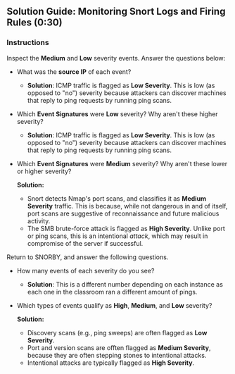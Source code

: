 ## Solution Guide: Monitoring Snort Logs and Firing Rules (0:30)

### Instructions

Inspect the **Medium** and **Low** severity events. Answer the questions below:
  
  - What was the **source IP** of each event? 
    - **Solution**: ICMP traffic is flagged as **Low Severity**. This is low (as opposed to "no") severity because attackers can discover machines that reply to ping requests by running ping scans.
  
  - Which **Event Signatures** were **Low** severity? Why aren't these higher severity?
    - **Solution**: ICMP traffic is flagged as **Low Severity**. This is low (as opposed to "no") severity because attackers can discover machines that reply to ping requests by running ping scans.
  
  - Which **Event Signatures** were **Medium** severity? Why aren't these lower or higher severity?
  
    **Solution:**
  
    - Snort detects Nmap's port scans, and classifies it as **Medium Severity** traffic. This is because, while not dangerous in and of itself, port scans are suggestive of reconnaissance and future malicious activity.
    - The SMB brute-force attack is flagged as **High Severity**. Unlike port or ping scans, this is an intentional _attack_, which may result in compromise of the server if successful.

Return to SNORBY, and answer the following questions.
- How many events of each severity do you see?
    - **Solution**: This is a different number depending on each instance as each one in the classroom ran a different amount of pings.

- Which types of events qualify as **High**, **Medium**, and **Low** severity?

  **Solution:**
  - Discovery scans (e.g., ping sweeps) are often flagged as **Low Severity**.
  - Port and version scans are offten flagged as **Medium Severity**, because they are often stepping stones to intentional attacks.
  - Intentional attacks are typically flagged as **High Severity**.
